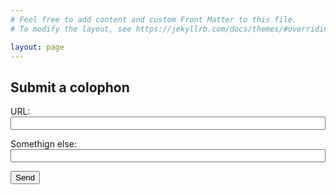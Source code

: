 ```yaml
---
# Feel free to add content and custom Front Matter to this file.
# To modify the layout, see https://jekyllrb.com/docs/themes/#overriding-theme-defaults

layout: page
---
```


<!-- https://formspree.io/ -->

<h2>Submit a colophon</h2>

<form>
<p><label>URL: <input type="text" style="width:100%;"/></label></p>
<p><label>Somethign else: <input type="text" style="width:100%;"/></label></p>
<p><input type="submit" value="Send" class='btn'/></p>
</form>


